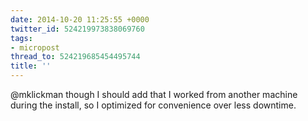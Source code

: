 ```yaml
---
date: 2014-10-20 11:25:55 +0000
twitter_id: 524219973838069760
tags:
- micropost
thread_to: 524219685454495744
title: ''
---
```


@mklickman though I should add that I worked from another machine during the install, so I optimized for convenience over less downtime.
